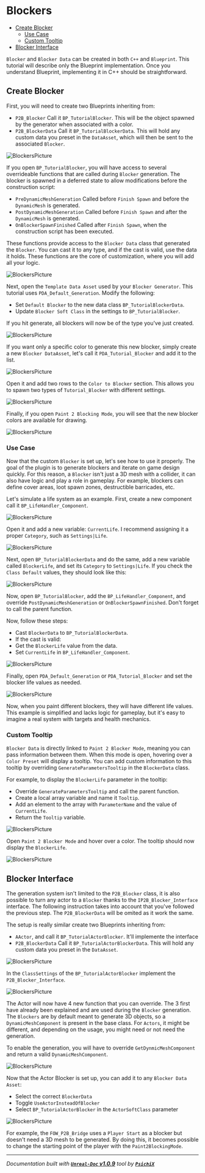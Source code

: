 # Blockers

- [Create Blocker](#create-blocker)
  - [Use Case](#use-case)
  - [Custom Tooltip](#custom-tooltip)
- [Blocker Interface](#blocker-interface)

`Blocker` and `Blocker Data` can be created in both `C++` and `Blueprint`. This tutorial will describe only the Blueprint implementation.
Once you understand Blueprint, implementing it in C++ should be straightforward.

## Create Blocker

First, you will need to create two Blueprints inheriting from:
- `P2B_Blocker` Call it `BP_TutorialBlocker`. This will be the object spawned by the generator when associated with a color.
- `P2B_BlockerData` Call it `BP_TutorialBlockerData`. This will hold any custom data you preset in the `DataAsset`, which will then be sent to the associated `Blocker`.

![BlockersPicture](../../assets/Tutorials/Blockers/0_CreateBlockerClass.png)

If you open `BP_TutorialBlocker`, you will have access to several overrideable functions that are called during `Blocker` generation.
The blocker is spawned in a deferred state to allow modifications before the construction script:
- `PreDynamicMeshGeneration` Called before `Finish Spawn` and before the `DynamicMesh` is generated.
- `PostDynamicMeshGeneration` Called before `Finish Spawn` and after the `DynamicMesh` is generated.
- `OnBlockerSpawnFinished` Called after `Finish Spawn`, when the construction script has been executed.

These functions provide access to the `Blocker Data` class that generated the `Blocker`. You can cast it to any type, and if the cast is valid, use the data it holds.
These functions are the core of customization, where you will add all your logic.

![BlockersPicture](../../assets/Tutorials/Blockers/1_BlockerOnGenerationFunction.png)

Next, open the `Template Data Asset` used by your `Blocker Generator`. This tutorial uses `PDA_Default_Generation`. Modify the following:
- Set `Default Blocker` to the new data class `BP_TutorialBlockerData`.
- Update `Blocker Soft Class` in the settings to `BP_TutorialBlocker`.

If you hit generate, all blockers will now be of the type you've just created.

![BlockersPicture](../../assets/Tutorials/Blockers/2_ReplaceBlockerClasses_DataAsset.png)

If you want only a specific color to generate this new blocker, simply create a new `Blocker DataAsset`, let's call it `PDA_Tutorial_Blocker` and add it to the list.

![BlockersPicture](../../assets/Tutorials/Blockers/3_AddBlockerDataAssets.png)

Open it and add two rows to the `Color to Blocker` section. This allows you to spawn two types of `Tutorial_Blocker` with different settings.

![BlockersPicture](../../assets/Tutorials/Blockers/4_AddGenerationColor.png)

Finally, if you open `Paint 2 Blocking Mode`, you will see that the new blocker colors are available for drawing.

![BlockersPicture](../../assets/Tutorials/Blockers/5_OpenPaintMode.png)

### Use Case

Now that the custom `Blocker` is set up, let's see how to use it properly. The goal of the plugin is to generate blockers and iterate on game design quickly.
For this reason, a `Blocker` isn't just a 3D mesh with a collider, it can also have logic and play a role in gameplay. 
For example, blockers can define cover areas, loot spawn zones, destructible barricades, etc.

Let's simulate a life system as an example. First, create a new component call it `BP_LifeHandler_Component`.

![BlockersPicture](../../assets/Tutorials/Blockers/6_CreateLifeComponent.png)

Open it and add a new variable: `CurrentLife`. I recommend assigning it a proper `Category`, such as `Settings|Life`.

![BlockersPicture](../../assets/Tutorials/Blockers/7_CreateCurrentLifeVariable.png)

Next, open `BP_TutorialBlockerData` and do the same, add a new variable called `BlockerLife`, and set its `Category` to `Settings|Life`. 
If you check the `Class Default` values, they should look like this:

![BlockersPicture](../../assets/Tutorials/Blockers/8_CreateDataBlockerLife.png)

Now, open `BP_TutorialBlocker`, add the `BP_LifeHandler_Component`, and override `PostDynamicMeshGeneration` or `OnBlockerSpawnFinished`. 
Don't forget to call the parent function.

Now, follow these steps:
- Cast `BlockerData` to `BP_TutorialBlockerData`.
- If the cast is valid:
- Get the `BlockerLife` value from the data.
- Set `CurrentLife` in `BP_LifeHandler_Component`.

![BlockersPicture](../../assets/Tutorials/Blockers/9_SetBlockerLife.png)

Finally, open `PDA_Default_Generation` or `PDA_Tutorial_Blocker` and set the blocker life values as needed.

![BlockersPicture](../../assets/Tutorials/Blockers/10_SetLifePerBlocker.png)

Now, when you paint different blockers, they will have different life values. This example is simplified and lacks logic for gameplay,
but it's easy to imagine a real system with targets and health mechanics.

### Custom Tooltip

`Blocker Data` is directly linked to `Paint 2 Blocker Mode`, meaning you can pass information between them. 
When this mode is open, hovering over a `Color Preset` will display a tooltip. You can add custom information to this tooltip
by overriding `GenerateParametersTooltip` in the `BlockerData` class.

For example, to display the `BlockerLife` parameter in the tooltip:
- Override `GenerateParametersTooltip` and call the parent function.
- Create a local array variable and name it `Tooltip`.
- Add an element to the array with `ParameterName` and the value of `CurrentLife`.
- Return the `Tooltip` variable.

![BlockersPicture](../../assets/Tutorials/Blockers/11_AddParameterToTT.png)

Open `Paint 2 Blocker Mode` and hover over a color. The tooltip should now display the `BlockerLife`.

![BlockersPicture](../../assets/Tutorials/Blockers/12_OveerColorForTT.png)

## Blocker Interface

The generation system isn't limited to the `P2B_Blocker` class, it is also possible to turn any actor to a `Blocker` thanks to the 
`IP2B_Blocker_Interface` interface. The following instruction takes into account that you've followed the previous step. The `P2B_BlockerData` 
will be omited as it work the same.  

The setup is really similar create two Blueprints inheriting from:  
- `AActor`, and call it `BP_TutorialActorBlocker`. It'll implemente the interface  
- `P2B_BlockerData` Call it `BP_TutorialActorBlockerData`. This will hold any custom data you preset in the `DataAsset`.  

![BlockersPicture](../../assets/Tutorials/Blockers/13_CreateActorBlocker.png)  

In the `ClassSettings` of the `BP_TutorialActorBlocker` implement the `P2B_Blocker_Interface`.  

![BlockersPicture](../../assets/Tutorials/Blockers/14_ImplementeBlockingInterface.png)  

The Actor will now have 4 new function that you can override. The 3 first have already been explained and are used during the `Blocker` generation.
The `Blockers` are by default meant to generate 3D objects, so a `DynamicMeshComponent` is present in the base class. For `Actors`, it might be different, 
and depending on the usage, you might need or not need the generation.  

To enable the generation, you will have to override `GetDynmicMeshComponent` and return a valid `DynamicMeshComponent`. 

![BlockersPicture](../../assets/Tutorials/Blockers/15_AddDynamicMeshAndReturn.png)  

Now that the Actor Blocker is set up, you can add it to any `Blocker Data Asset`:
- Select the correct `BlockerData` 
- Toggle `UseActorInsteadOfBlocker` 
- Select `BP_TutorialActorBlocker` in the `ActorSoftClass` parameter 

![BlockersPicture](../../assets/Tutorials/Blockers/16_AddNewBlocker_DataAssets.png)  

For example, the `FOW_P2B_Bridge` uses a `Player Start` as a blocker but doesn't need a 3D mesh to be generated. By doing this, it becomes possible to 
change the starting point of the player with the `Paint2BlockingMode`.  

---
_Documentation built with [**`Unreal-Doc` v1.0.9**](https://github.com/PsichiX/unreal-doc) tool by [**`PsichiX`**](https://github.com/PsichiX)_